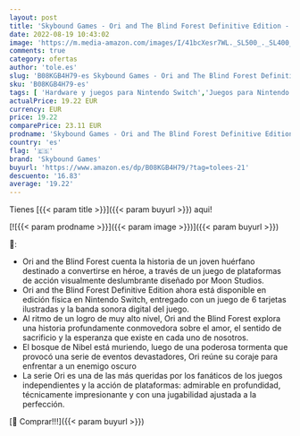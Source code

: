 ```yaml
---
layout: post
title: 'Skybound Games - Ori and The Blind Forest Definitive Edition - Nintendo Switch - Nintendo Switch [Importación francesa]'
date: 2022-08-19 10:43:02
image: 'https://m.media-amazon.com/images/I/41bcXesr7WL._SL500_._SL400_.jpg'
comments: true
category: ofertas
author: 'tole.es'
slug: 'B08KGB4H79-es Skybound Games - Ori and The Blind Forest Definitive...'
sku: 'B08KGB4H79-es'
tags: [ 'Hardware y juegos para Nintendo Switch','Juegos para Nintendo Switch','Videojuegos','nintendo','skybound games','🇪🇸', ]
actualPrice: 19.22 EUR
currency: EUR
price: 19.22
comparePrice: 23.11 EUR
prodname: 'Skybound Games - Ori and The Blind Forest Definitive Edition - Nintendo Switch - Nintendo Switch [Importación francesa]'
country: 'es'
flag: '🇪🇸'
brand: 'Skybound Games'
buyurl: 'https://www.amazon.es/dp/B08KGB4H79/?tag=tolees-21'
descuento: '16.83'
average: '19.22'
---
```


Tienes [{{< param title >}}]({{< param buyurl >}}) aqui!

[![{{< param prodname >}}]({{< param image >}})]({{< param buyurl >}})

🔎:

- Ori and the Blind Forest cuenta la historia de un joven huérfano destinado a convertirse en héroe, a través de un juego de plataformas de acción visualmente deslumbrante diseñado por Moon Studios.
- Ori and the Blind Forest Definitive Edition ahora está disponible en edición física en Nintendo Switch, entregado con un juego de 6 tarjetas ilustradas y la banda sonora digital del juego.
- Al ritmo de un logro de muy alto nivel, Ori and the Blind Forest explora una historia profundamente conmovedora sobre el amor, el sentido de sacrificio y la esperanza que existe en cada uno de nosotros.
- El bosque de Nibel está muriendo, luego de una poderosa tormenta que provocó una serie de eventos devastadores, Ori reúne su coraje para enfrentar a un enemigo oscuro
- La serie Ori es una de las más queridas por los fanáticos de los juegos independientes y la acción de plataformas: admirable en profundidad, técnicamente impresionante y con una jugabilidad ajustada a la perfección.

[🛒 Comprar!!!]({{< param buyurl >}})
